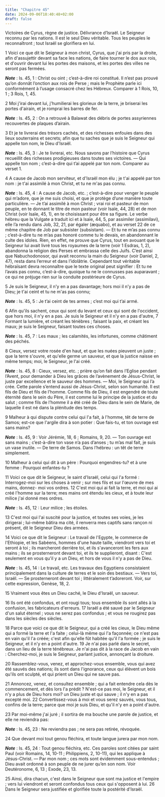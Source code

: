```yaml
---
title: "Chapitre 45"
date: 2024-09-06T18:40:48+02:00
draft: false
---
```



Victoires de Cyrus, règne de justice.
Délivrance d’Israël.
Le Seigneur reconnu par les nations.
Il est le seul Dieu véritable.
Tous les peuples le reconnaîtront ; tout Israël se glorifiera en lui.


1 Voici ce que dit le Seigneur à mon christ, Cyrus, que j'ai pris par la droite, afin d'assujettir devant sa face les nations, de faire tourner le dos aux rois, et d'ouvrir devant lui les portes des maisons, et les portes des villes ne seront pas fermées.

***Note*** :  Is. 45, 1 : Christ ou oint ; c’est-à-dire roi constitué. Il n’est pas prouvé qu’on donnât l’onction aux rois de Perse ; mais le Prophète parle ici conformément à l’usage consacré chez les Hébreux. Comparer à 1 Rois, 10, 1 ; 3 Rois, 1, 45.


2 Moi j'irai devant lui, j'humilierai les glorieux de la terre, je briserai les portes d'airain, et je romprai les barres de fer.

***Note*** :  Is. 45, 2 : On a retrouvé à Balawat des débris de portes assyriennes recouvertes de plaques d’airain.

3 Et je te livrerai des trésors cachés, et des richesses enfouies dans des lieux souterrains et secrets; afin que tu saches que je suis le Seigneur qui appelle ton nom, le Dieu d'Israël.

***Note*** :  Is. 45, 3 : Je te livrerai, etc. Nous savons par l’histoire que Cyrus recueillit des richesses prodigieuses dans toutes ses victoires. ― Qui appelle ton nom ; c’est-à-dire qui t’ai appelé par ton nom. Comparer au verset 1.

4 A cause de Jacob mon serviteur, et d'Israël mon élu ; je t'ai appelé par ton nom : je t'ai assimilé à mon Christ, et tu ne m'as pas connu.

***Note*** :  Is. 45, 4 : A cause de Jacob, etc. ; c’est-à-dire pour venger le peuple qui m’adore, que je me suis choisi, et que je protège d’une manière toute particulière. ― Je t’ai assimilé à mon Christ ; vrai roi et pasteur de mon peuple, en te donnant le titre de mon pasteur (voir Isaïe, 44, 28) et de mon Christ (voir Isaïe, 45, 1), en te choisissant pour être sa figure. Le verbe hébreu que la Vulgate a traduit ici et à Isaïe, 44, 5, par assimiler (assimilavi), elle l’a rendu dans Job, 32, 21, par égaler (æquabo), et au verset 22 de ce même chapitre de Job par subsister (subsistam). ― Et tu ne m’as pas connu ; c’est-à-dire tu ne m’as pas honoré comme tu le devais, en abandonnant le culte des idoles. Rien, en effet, ne prouve que Cyrus, tout en avouant que le Seigneur lui avait livré tous les royaumes de la terre (voir 1 Esdras, 1, 2), abandonna la religion des Perses et embrassa celle des Juifs. C’est ainsi que Nabuchodonosor, qui avait reconnu la main du Seigneur (voir Daniel, 2, 47), resta dans l’erreur et dans
l’idolâtrie. Cependant tout véritable hébraïsant devra reconnaître que le texte original peut signifier : Et tu ne l’avais pas connu, c’est-à-dire, quoique tu ne le connusses pas auparavant ; ce qui ne préjuge rien sur la conduite postérieure de Cyrus.


5 Je suis le Seigneur, il n'y en a pas davantage; hors moi il n'y a pas de Dieu; je t'ai ceint et tu ne m'as pas connu;

***Note*** :  Is. 45, 5 : Je t’ai ceint de tes armes ; c’est moi qui t’ai armé.

6 Afin qu'ils sachent, ceux qui sont du levant et ceux qui sont de l'occident, que hors moi, il n'y en a pas. Je suis le Seigneur et il n'y en a pas d'autre, 7 Formant la lumière, et créant les ténèbres ; faisant la paix, et créant les maux; je suis le Seigneur, faisant toutes ces choses.

***Note*** :  Is. 45, 7 : Les maux ; les calamités, les infortunes, comme châtiment des péchés.

8 Cieux, versez votre rosée d'en haut, et que les nuées pieuvent un juste ; que la terre s'ouvre, et qu'elle germe un sauveur, et que la justice naisse en même temps; moi, le Seigneur, je l'ai créé.

***Note*** :  Is. 45, 8 : Cieux, versez, etc. ; prière qu’on fait dans l’Eglise pendant l’Avent, pour demander à Dieu les grâces de l’avènement de Jésus-Christ, le juste par excellence et le sauveur des hommes. ― Moi, le Seigneur qui l’a crée. Cette parole s’entend aussi de Jésus-Christ, selon son humanité. Il est fils de Dieu et fils de l’homme. Comme fils de Dieu, il est engendré de toute éternité dans le sein du Père, il est comme lui le principe de la justice et du salut ; comme fils de l’homme il a été créé de Dieu dans le sein de Marie, de laquelle il est né dans la plénitude des temps.


9 Malheur à qui dispute contre celui qui l'a fait, à l'homme, têt de terre de Samos; est-ce que l'argile dira à son potier : Que fais-tu, et ton ouvrage est sans mains?

***Note*** :  Is. 45, 9 : Voir Jérémie, 18, 6 ; Romains, 9, 20. ― Ton ouvrage est sans mains ; c’est-à-dire ton vase n’a pas d’anses ; tu m’as mal fait, je suis un vase inutile. ― De terre de Samos. Dans l’hébreu : un têt de terre simplement.

10 Malheur à celui qui dit à un père : Pourquoi engendres-tu? et à une femme : Pourquoi enfantes-tu ?


11 Voici ce que dit le Seigneur, le saint d'Israël, celui qui l'a formé : Interrogez-moi sur les choses à venir ; sur mes fils et sur l'œuvre de mes mains, donnez- moi vos ordres. 12 C'est moi qui ai fait la terre, et moi qui ai créé l'homme sur la terre; mes mains ont étendu les cieux, et à toute leur milice j'ai donné mes ordres.

***Note*** :  Is. 45, 12 : Leur milice ; les étoiles.

13 C'est moi qui l'ai suscité pour la justice, et toutes ses voies, je les dirigerai ; lui-même bâtira ma cité, il renverra mes captifs sans rançon ni présent, dit le Seigneur Dieu des armées.


14 Voici ce que dit le Seigneur : Le travail de l'Egypte, le commerce de l'Ethiopie, et les Sabéens, hommes d'une haute taille, viendront vers toi et seront à toi ; ils marcheront derrière toi, et ils s'avanceront les fers aux mains ; ils se prosterneront devant toi, et ils te supplieront, disant : C'est seulement en vous qu'il y a un Dieu, et hors de vous il n'y a pas de Dieu.

***Note*** :  Is. 45, 14 : Le travail, etc. Les travaux des Egyptiens consistaient principalement dans la culture de terres et le soin des bestiaux. ― Vers toi, Israël. ― Se prosterneront devant toi ; littéralement t’adoreront. Voir, sur cette expression, Genèse, 18, 2.

15 Vraiment vous êtes un Dieu caché, le Dieu d'Israël, un sauveur.


16 Ils ont été confondus, et ont rougi tous; tous ensemble ils sont allés à la confusion, les fabricateurs d'erreurs. 17 Israël a été sauvé par le Seigneur d'un salut éternel ; vous ne serez pas confondus ; et vous ne rougirez pas dans les siècles des siècles.


18 Parce que voici ce que dit le Seigneur, qui a créé les cieux, le Dieu même qui a formé la terre et l'a faite ; celui-là même qui l'a façonnée; ce n'est pas en vain qu'il l'a créée; c'est afin qu'elle fût habitée qu'il l'a formée ; je suis le Seigneur, et il n'y en a point d'autre. 19 Je n'ai pas parlé dans le secret, dans un lieu de la terre ténébreux. Je n'ai pas dit à la race de Jacob en vain : Cherchez-moi, je suis le Seigneur, parlant justice, annonçant la droiture.


20 Rassemblez-vous, venez, et approchez-vous ensemble, vous qui avez été sauvés des nations; ils sont dans l'ignorance, ceux qui élèvent un bois qu'ils ont sculpté, et qui prient un Dieu qui ne sauve pas.


21 Annoncez, venez, et consultez ensemble ; qui a fait entendre cela dès le commencement, et dès lors l'a prédit ? N'est-ce pas moi, le Seigneur, et il n'y a plus de Dieu hors moi? un Dieu juste et qui sauve ; il n'y en a pas excepté moi. 22 Convertissez-vous à moi et vous serez sauvés, vous tous, confins de la terre; parce que moi je suis Dieu, et qu'il n'y en a point d'autre.


23 Par moi-même j'ai juré ; il sortira de ma bouche une parole de justice, et elle ne reviendra pas:

***Note*** :  Is. 45, 23 : Ne reviendra pas ; ne sera pas retirée, révoquée.

24 Que devant moi tout genou fléchira, et toute langue jurera par mon nom.

***Note*** :  Is. 45, 24 : Tout genou fléchira, etc. Ces paroles sont citées par saint Paul (voir Romains, 14, 10-11 ; Philippiens, 2, 10-11), qui les applique à Jésus-Christ. ― Par mon nom ; ces mots sont évidemment sous-entendus ; Dieu avait ordonné à son peuple de ne jurer qu’en son nom. Voir Deutéronome, 6, 13 ; Exode, 23, 13.

25 Ainsi, dira chacun, c'est dans le Seigneur que sont ma justice et l'empire ; vers lui viendront et seront confondus tous ceux qui s'opposent à lui. 26 Dans le Seigneur sera justifiée et glorifiée toute la postérité d'Israël.

